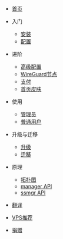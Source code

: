 * [首页](/home)

* 入门
  * [安装](/install)
  * [配置](/config)

* 进阶
  * [高级配置](/advanced)
  * [WireGuard节点](/wireguard)
  * [支付](/pay)
  * [首页皮肤](/skin)

* 使用
  * [管理员](/admin)
  * [普通用户](/user)

* 升级与迁移
  * [升级](/upgrade)
  * [迁移](/transfer)

* 原理
  * [拓扑图](/topological)
  * [manager API](/managerapi)
  * [ssmgr API](/ssmgrapi)

* [翻译](/translate)
* [VPS推荐](/vps)
* [捐赠](/donate)
